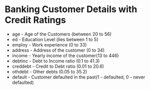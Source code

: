 # Banking Customer Details with Credit Ratings

- age - Age of the Customers (between 20 to 56)
- ed - Education Level (lies between 1 to 5)
- employ - Work experience (0 to 33)
- address - Address of the customer (0 to 34)
- income - Yearly income of the customer(13 to 446)
- debtinc - Debt to Income ratio (0.1 to 41.3)
- creddebt - Credit to Debt ratio (0.01 to 20.6)
- othdebt - Other debts (0.05 to 35.2)
- default - Customer defaulted in the past(1 - defaulted, 0 - never defaulted)
  